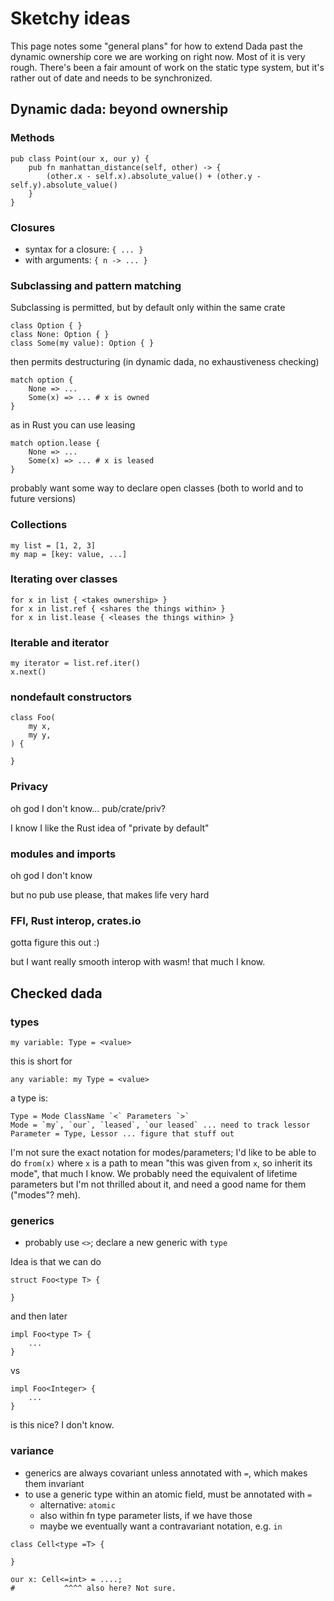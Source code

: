 # Sketchy ideas

This page notes some "general plans" for how to extend Dada past the dynamic ownership core we are working on right now. Most of it is very rough. There's been a fair amount of work on the static type system, but it's rather out of date and needs to be synchronized.

## Dynamic dada: beyond ownership

### Methods

```
pub class Point(our x, our y) {
    pub fn manhattan_distance(self, other) -> {
        (other.x - self.x).absolute_value() + (other.y - self.y).absolute_value()
    }
}
```

### Closures

* syntax for a closure: `{ ... }`
* with arguments: `{ n -> ... }`

### Subclassing and pattern matching

Subclassing is permitted, but by default only within the same crate

```
class Option { }
class None: Option { }
class Some(my value): Option { }
```

then permits destructuring (in dynamic dada, no exhaustiveness checking)

```
match option {
    None => ...
    Some(x) => ... # x is owned
}
```

as in Rust you can use leasing

```
match option.lease {
    None => ...
    Some(x) => ... # x is leased
}
```

probably want some way to declare open classes (both to world and to future versions)

### Collections

```
my list = [1, 2, 3]
my map = [key: value, ...]
```

### Iterating over classes

```
for x in list { <takes ownership> }
for x in list.ref { <shares the things within> }
for x in list.lease { <leases the things within> }
```

### Iterable and iterator

```
my iterator = list.ref.iter()
x.next()
```

### nondefault constructors

```
class Foo(
    my x, 
    my y,
) {

}
```

### Privacy

oh god I don't know... pub/crate/priv?

I know I like the Rust idea of "private by default"

### modules and imports

oh god I don't know

but no pub use please, that makes life very hard

### FFI, Rust interop, crates.io

gotta figure this out :) 

but I want really smooth interop with wasm! that much I know.

## Checked dada

### types

```
my variable: Type = <value>
```

this is short for

```
any variable: my Type = <value>
```

a type is:

```
Type = Mode ClassName `<` Parameters `>`
Mode = `my`, `our`, `leased`, `our leased` ... need to track lessor
Parameter = Type, Lessor ... figure that stuff out
```

I'm not sure the exact notation for modes/parameters; I'd like to be able to do `from(x)` where `x` is a path to mean "this was given from `x`, so inherit its mode", that much I know. We probably need the equivalent of lifetime parameters but I'm not thrilled about it, and need a good name for them ("modes"? meh).

### generics

* probably use `<>`; declare a new generic with `type`

Idea is that we can do

```
struct Foo<type T> {

}
```

and then later

```
impl Foo<type T> {
    ...
}
```

vs

```
impl Foo<Integer> { 
    ...
}
```

is this nice? I don't know.

### variance

* generics are always covariant unless annotated with `=`, which makes them invariant
* to use a generic type within an atomic field, must be annotated with `=`
    * alternative: `atomic`
    * also within fn type parameter lists, if we have those
    * maybe we eventually want a contravariant notation, e.g. `in`

```
class Cell<type =T> {

}

our x: Cell<=int> = ....;
#           ^^^^ also here? Not sure.
```


